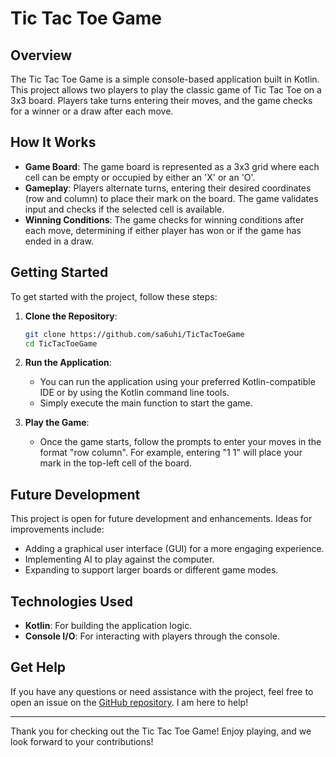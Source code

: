 # Tic Tac Toe Game

## Overview

The Tic Tac Toe Game is a simple console-based application built in Kotlin. This project allows two players to play the classic game of Tic Tac Toe on a 3x3 board. Players take turns entering their moves, and the game checks for a winner or a draw after each move.

## How It Works

- **Game Board**: The game board is represented as a 3x3 grid where each cell can be empty or occupied by either an 'X' or an 'O'.
- **Gameplay**: Players alternate turns, entering their desired coordinates (row and column) to place their mark on the board. The game validates input and checks if the selected cell is available.
- **Winning Conditions**: The game checks for winning conditions after each move, determining if either player has won or if the game has ended in a draw.

## Getting Started

To get started with the project, follow these steps:

1. **Clone the Repository**:
    ```bash
    git clone https://github.com/sa6uhi/TicTacToeGame
    cd TicTacToeGame
    ```

2. **Run the Application**: 
   - You can run the application using your preferred Kotlin-compatible IDE or by using the Kotlin command line tools. 
   - Simply execute the main function to start the game.

3. **Play the Game**: 
   - Once the game starts, follow the prompts to enter your moves in the format "row column". For example, entering "1 1" will place your mark in the top-left cell of the board.

## Future Development

This project is open for future development and enhancements. Ideas for improvements include:
- Adding a graphical user interface (GUI) for a more engaging experience.
- Implementing AI to play against the computer.
- Expanding to support larger boards or different game modes.

## Technologies Used

- **Kotlin**: For building the application logic.
- **Console I/O**: For interacting with players through the console.

## Get Help

If you have any questions or need assistance with the project, feel free to open an issue on the [GitHub repository](https://github.com/sa6uhi/TicTacToeGame/issues). I am here to help!

---

Thank you for checking out the Tic Tac Toe Game! Enjoy playing, and we look forward to your contributions!
